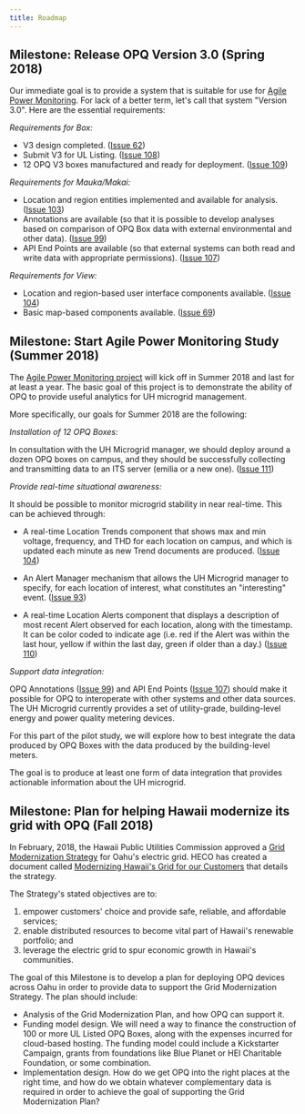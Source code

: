```yaml
---
title: Roadmap
---
```


## Milestone: Release OPQ Version 3.0 (Spring 2018)

Our immediate goal is to provide a system that is suitable for use for [Agile Power Monitoring](agile-power-monitoring.md).  For lack of a better term, let's call that system "Version 3.0".  Here are the essential requirements:

*Requirements for Box:*

  * V3 design completed. ([Issue 62](https://github.com/openpowerquality/opq/issues/62))
  * Submit V3 for UL Listing. ([Issue 108](https://github.com/openpowerquality/opq/issues/108))
  * 12 OPQ V3 boxes manufactured and ready for deployment. ([Issue 109](https://github.com/openpowerquality/opq/issues/109))
  
*Requirements for Mauka/Makai:*

  * Location and region entities implemented and available for analysis. ([Issue 103](https://github.com/openpowerquality/opq/issues/103))
  * Annotations are available (so that it is possible to develop analyses based on comparison of OPQ Box data with external environmental and other data). ([Issue 99](https://github.com/openpowerquality/opq/issues/99))
  * API End Points are available (so that external systems can both read and write data with appropriate permissions). ([Issue 107](https://github.com/openpowerquality/opq/issues/107))
  
*Requirements for View:*

  * Location and region-based user interface components available. ([Issue 104](https://github.com/openpowerquality/opq/issues/104))
  * Basic map-based components available. ([Issue 69](https://github.com/openpowerquality/opq/issues/69))
  
## Milestone: Start Agile Power Monitoring Study (Summer 2018)

The [Agile Power Monitoring project](agile-power-monitoring.md) will kick off in Summer 2018 and last for at least a year.  The basic goal of this project is to demonstrate the ability of OPQ to provide useful analytics for UH microgrid management.

More specifically, our goals for Summer 2018 are the following:

*Installation of 12 OPQ Boxes:* 

In consultation with the UH Microgrid manager, we should deploy around a dozen OPQ boxes on campus, and they should be successfully collecting and transmitting data to an ITS server (emilia or a new one). ([Issue 111](https://github.com/openpowerquality/opq/issues/111))

*Provide real-time situational awareness:*  

It should be possible to monitor microgrid stability in near real-time. This can be achieved through:

  * A real-time Location Trends component that shows max and min voltage, frequency, and THD for each location on campus, and which is updated each minute as new Trend documents are produced. ([Issue 104](https://github.com/openpowerquality/opq/issues/104))
  
  * An Alert Manager mechanism that allows the UH Microgrid manager to specify, for each location of interest, what constitutes an "interesting" event.  ([Issue 93](https://github.com/openpowerquality/opq/issues/93))
  
  * A real-time Location Alerts component that displays a description of most recent Alert observed for each location, along with the timestamp.  It can be color coded to indicate age (i.e. red if the Alert was within the last hour, yellow if within the last day, green if older than a day.) ([Issue 110](https://github.com/openpowerquality/opq/issues/110))
  
*Support data integration:*  

OPQ Annotations ([Issue 99](https://github.com/openpowerquality/opq/issues/99)) and API End Points ([Issue 107](https://github.com/openpowerquality/opq/issues/107)) should make it possible for OPQ to interoperate with other systems and other data sources. The UH Microgrid currently provides a set of utility-grade, building-level energy and power quality metering devices.  

For this part of the pilot study, we will explore how to best integrate the data produced by OPQ Boxes with the data produced by the building-level meters. 

The goal is to produce at least one form of data integration that provides actionable information about the UH microgrid.


## Milestone: Plan for helping Hawaii modernize its grid with OPQ (Fall 2018)

In February, 2018, the Hawaii Public Utilities Commission approved a [Grid Modernization Strategy](https://www.hawaiianelectric.com/about-us/our-commitment/investing-in-the-future/grid-modernization-strategy) for Oahu's electric grid.  HECO has created a document called [Modernizing Hawaii's Grid for our Customers](https://www.hawaiianelectric.com/Documents/about_us/investing_in_the_future/final_august_2017_grid_modernization_strategy.pdf) that details the strategy.

The Strategy's stated objectives are to:

  1. empower customers' choice and provide safe, reliable, and affordable services; 
  2. enable distributed resources to become vital part of Hawaii's renewable portfolio; and
  3. leverage the electric grid to spur economic growth in Hawaii's communities.
  
The goal of this Milestone is to develop a plan for deploying OPQ devices across Oahu in order to provide data to support the Grid Modernization Strategy. The plan should include:

  * Analysis of the Grid Modernization Plan, and how OPQ can support it.
  * Funding model design. We will need a way to finance the construction of 100 or more UL Listed OPQ Boxes, along with the expenses incurred for cloud-based hosting. The funding model could include a Kickstarter Campaign, grants from foundations like Blue Planet or HEI Charitable Foundation, or some combination. 
  * Implementation design. How do we get OPQ into the right places at the right time, and how do we obtain whatever complementary data is required in order to achieve the goal of supporting the Grid Modernization Plan?
  














 






